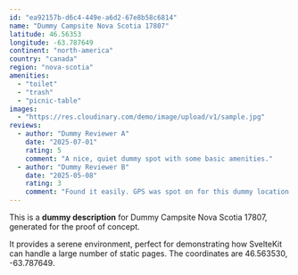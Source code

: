 ```yaml
---
id: "ea92157b-d6c4-449e-a6d2-67e8b58c6814"
name: "Dummy Campsite Nova Scotia 17807"
latitude: 46.56353
longitude: -63.787649
continent: "north-america"
country: "canada"
region: "nova-scotia"
amenities:
  - "toilet"
  - "trash"
  - "picnic-table"
images:
  - "https://res.cloudinary.com/demo/image/upload/v1/sample.jpg"
reviews:
  - author: "Dummy Reviewer A"
    date: "2025-07-01"
    rating: 5
    comment: "A nice, quiet dummy spot with some basic amenities."
  - author: "Dummy Reviewer B"
    date: "2025-05-08"
    rating: 3
    comment: "Found it easily. GPS was spot on for this dummy location."
---
```


This is a **dummy description** for Dummy Campsite Nova Scotia 17807, generated for the proof of concept.

It provides a serene environment, perfect for demonstrating how SvelteKit can handle a large number of static pages. The coordinates are 46.563530, -63.787649.
